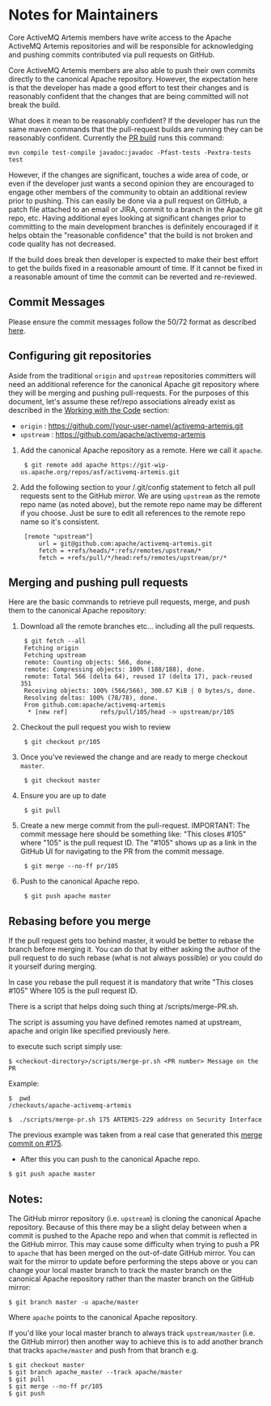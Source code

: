 # Notes for Maintainers

Core ActiveMQ Artemis members have write access to the Apache ActiveMQ Artemis repositories and will be responsible for
acknowledging and pushing commits contributed via pull requests on GitHub.

Core ActiveMQ Artemis members are also able to push their own commits directly to the canonical Apache repository.
However, the expectation here is that the developer has made a good effort to test their changes and is reasonably
confident that the changes that are being committed will not break the build.

What does it mean to be reasonably confident? If the developer has run the same maven commands that the pull-request
builds are running they can be reasonably confident. Currently the [PR build](https://builds.apache.org/job/ActiveMQ-Artemis-PR-Build/)
runs this command:

    mvn compile test-compile javadoc:javadoc -Pfast-tests -Pextra-tests test

However, if the changes are significant, touches a wide area of code, or even if the developer just wants a second
opinion they are encouraged to engage other members of the community to obtain an additional review prior to pushing.
This can easily be done via a pull request on GitHub, a patch file attached to an email or JIRA, commit to a branch
in the Apache git repo, etc. Having additional eyes looking at significant changes prior to committing to the main
development branches is definitely encouraged if it helps obtain the "reasonable confidence" that the build is not
broken and code quality has not decreased.

If the build does break then developer is expected to make their best effort to get the builds fixed in a reasonable
amount of time. If it cannot be fixed in a reasonable amount of time the commit can be reverted and re-reviewed.

## Commit Messages

Please ensure the commit messages follow the 50/72 format as described [here](code.md#commitMessageDetails).

## Configuring git repositories

Aside from the traditional `origin` and `upstream` repositories committers will need an additional reference for the
canonical Apache git repository where they will be merging and pushing pull-requests. For the purposes of this document,
let's assume these ref/repo associations already exist as described in the [Working with the Code](code.md) section:

- `origin` : https://github.com/(your-user-name)/activemq-artemis.git
- `upstream` : https://github.com/apache/activemq-artemis

1. Add the canonical Apache repository as a remote. Here we call it `apache`.

        $ git remote add apache https://git-wip-us.apache.org/repos/asf/activemq-artemis.git

1. Add the following section to your <artemis-repo>/.git/config statement to fetch all pull requests sent to the GitHub
   mirror.  We are using `upstream` as the remote repo name (as noted above), but the remote repo name may be different
   if you choose. Just be sure to edit all references to the remote repo name so it's consistent.

        [remote "upstream"]
            url = git@github.com:apache/activemq-artemis.git
            fetch = +refs/heads/*:refs/remotes/upstream/*
            fetch = +refs/pull/*/head:refs/remotes/upstream/pr/*

## Merging and pushing pull requests

Here are the basic commands to retrieve pull requests, merge, and push them to the canonical Apache repository:

1. Download all the remote branches etc... including all the pull requests.

        $ git fetch --all
        Fetching origin
        Fetching upstream
        remote: Counting objects: 566, done.
        remote: Compressing objects: 100% (188/188), done.
        remote: Total 566 (delta 64), reused 17 (delta 17), pack-reused 351
        Receiving objects: 100% (566/566), 300.67 KiB | 0 bytes/s, done.
        Resolving deltas: 100% (78/78), done.
        From github.com:apache/activemq-artemis
         * [new ref]         refs/pull/105/head -> upstream/pr/105

1. Checkout the pull request you wish to review

        $ git checkout pr/105

1. Once you've reviewed the change and are ready to merge checkout `master`.

        $ git checkout master

1. Ensure you are up to date

        $ git pull

1. Create a new merge commit from the pull-request. IMPORTANT: The commit message here should be something like: "This
   closes #105" where "105" is the pull request ID.  The "#105" shows up as a link in the GitHub UI for navigating to
   the PR from the commit message.

        $ git merge --no-ff pr/105

1. Push to the canonical Apache repo.

        $ git push apache master

## Rebasing before you merge

If the pull request gets too behind master, it would be better to rebase the branch before merging it.
You can do that by either asking the author of the pull request to do such rebase (what is not always possible) or you could do it yourself during merging.

In case you rebase the pull request it is mandatory that write "This closes #105" Where 105 is the pull request ID.

There is a script that helps doing such thing at <project root>/scripts/merge-PR.sh.

The script is assuming you have defined remotes named at upstream, apache and origin like specified previously here.

to execute such script simply use:

```
$ <checkout-directory>/scripts/merge-pr.sh <PR number> Message on the PR
```

Example:

```
$  pwd
/checkouts/apache-activemq-artemis

$  ./scripts/merge-pr.sh 175 ARTEMIS-229 address on Security Interface
```

The previous example was taken from a real case that generated this [merge commit on #175](https://github.com/apache/activemq-artemis/commit/e85bb3ca4a75b0f1dfbe717ff90b34309e2de794).

- After this you can push to the canonical Apache repo.
```
$ git push apache master
```

## Notes:

The GitHub mirror repository (i.e. `upstream`) is cloning the canonical Apache repository.  Because of this there may be
a slight delay between when a commit is pushed to the Apache repo and when that commit is reflected in the GitHub mirror.
This may cause some difficulty when trying to push a PR to `apache` that has been merged on the out-of-date GitHub mirror.
You can wait for the mirror to update before performing the steps above or you can change your local master branch to
track the master branch on the canonical Apache repository rather than the master branch on the GitHub mirror:

    $ git branch master -u apache/master

Where `apache` points to the canonical Apache repository.

If you'd like your local master branch to always track `upstream/master` (i.e. the GitHub mirror) then another way to
achieve this is to add another branch that tracks `apache/master` and push from that branch e.g.

    $ git checkout master
    $ git branch apache_master --track apache/master
    $ git pull
    $ git merge --no-ff pr/105
    $ git push
